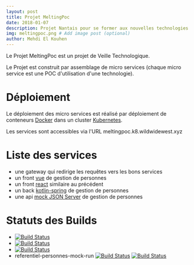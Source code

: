 ```yaml
---
layout: post
title: Projet MeltingPoc
date: 2018-01-07
description: Projet Nantais pour se former aux nouvelles technologies
img: meltingpoc.png # Add image post (optional)
author: Mehdi El Kouhen
---
```


Le Projet MeltingPoc est un projet de Veille Technologique. 

Le Projet est construit par assemblage de micro services (chaque micro service est une POC d'utilisation d'une technologie).

# Déploiement 

Le déploiement des micro services est réalisé par déploiement de conteneurs [Docker](https://www.docker.com/) dans un cluster [Kubernetes](https://kubernetes.io/).

Les services sont accessibles via l'URL meltingpoc.k8.wildwidewest.xyz

# Liste des services

* une gateway qui redirige les requêtes vers les bons services
* un front [vue](https://meltingpoc.k8.wildwidewest.xyz/gestion-personnes-vue/) de gestion de personnes
* un front [react](https://meltingpoc.k8.wildwidewest.xyz/gestion-personnes-vue/) similaire au précédent
* un back [kotlin-spring](https://meltingpoc.k8.wildwidewest.xyz/api-personnes) de gestion de personnes
* une api [mock JSON Server](http://meltingpoc.k8.wildwidewest.xyz/api-personnes-mock) de gestion de personnes

# Statuts des Builds

* [![Build Status](http://jenkins.wildwidewest.xyz/buildStatus/icon?job=api-gateway/master)](http://jenkins.wildwidewest.xyz/view/MELTING_POC/job/api-gateway/job/master/)
* [![Build Status](http://jenkins.wildwidewest.xyz/buildStatus/icon?job=gestion-personnes/master)](http://jenkins.wildwidewest.xyz/view/MELTING_POC/job/gestion-personnes/job/master/)
* [![Build Status](http://jenkins.wildwidewest.xyz/buildStatus/icon?job=referentiel-personnes-ui/master)](http://jenkins.wildwidewest.xyz/view/MELTING_POC/job/referentiel-personnes-ui/job/master/)
* referentiel-personnes-mock-run [![Build Status](http://jenkins.k8.wildwidewest.xyz/buildStatus/icon?job=referentiel-personnes-mock/master)](http://jenkins.k8.wildwidewest.xyz/job/referentiel-personnes-mock/job/master/)
[![Build Status](http://jenkins.wildwidewest.xyz/buildStatus/icon?job=gestion-personnes/master)](http://jenkins.wildwidewest.xyz/view/MELTING_POC/job/gestion-personnes/job/master/)


